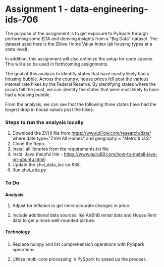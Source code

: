 # Assignment 1 - data-engineering-ids-706
The purpose of the assignment is to get exposure to PySpark through performing some EDA and deriving insights from a "Big Data" dataset. The dataset used here is the Zillow Home Value Index (all housing types at a state level). 

In addition, this assignment will also optimize the setup for code spaces. This will also be used in forthcoming assignments. 

The goal of this analysis to identify states that have mostly likely had a housing bubble. Across the country, house prices fell post the various interest rate hikes by the Federal Reserve. By identifying states where the prices fell the most, we can identify the states that were most likely to have had a housing bubble. 

From the analysis, we can see that the following three states have had the largest drop in house values post the hikes. 

### Steps to run the analysis locally 
1. Download the ZVHI file from https://www.zillow.com/research/data/ where date type="ZVHI All Homes" and geography = "Metro & U.S." 
2. Clone the Repo.
3. Install all libraries from the requirements.txt file
4. Instal Java (helpful link - https://www.guru99.com/how-to-install-java-on-ubuntu.html)
5. Update the zhvi_data_loc on #38. 
6. Run zhvi_eda.py



### To Do 
#### Analysis 
1. Adjust for inflation to get more accurate changes in price. 

2. Include additional data sources like AirBnB rental data and House Rent data to get a more well-rounded picture. 

##### Technology 
1. Replace numpy and list comprehension operations with PySpark operations. 

2. Utilize multi-core processing in PySpark to speed up the process. 